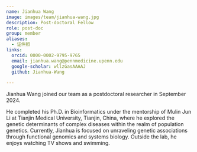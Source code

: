 ```yaml
---
name: Jianhua Wang
image: images/team/jianhua-wang.jpg
description: Post-doctoral Fellow
role: post-doc
group: member
aliases:
  - 证件照
links:
  orcid: 0000-0002-9795-9765
  email: jianhua.wang@pennmedicine.upenn.edu
  google-scholar: wllzGasAAAAJ
  github: Jianhua-Wang
  
---
```


Jianhua Wang joined our team as a postdoctoral researcher in September 2024. 

He completed his Ph.D. in Bioinformatics under the mentorship of Mulin Jun Li at Tianjin Medical University, Tianjin, China, where he explored the genetic determinants of complex diseases within the realm of population genetics. Currently, Jianhua is focused on unraveling genetic associations through functional genomics and systems biology. Outside the lab, he enjoys watching TV shows and swimming.

